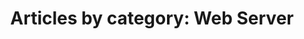 ---
layout: blog_by_category
title: 'Articles by category: Web Server'
category: Web-Server
permalink: "/blog/category/Web-Server/"
image: /assets/images/photos/photo-10.jpg
tagline: "<br>Our Blog"
---